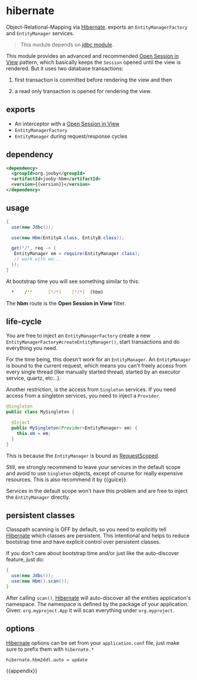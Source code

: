 # hibernate

Object-Relational-Mapping via [Hibernate](http://hibernate.org/). exports an ```EntityManagerFactory``` and ```EntityManager``` services.

> This module depends on [jdbc module](/doc/jdbc).

This module provides an advanced and recommended [Open Session in View](https://developer.jboss.org/wiki/OpenSessionInView#jive_content_id_Can_I_use_two_transactions_in_one_Session)
pattern, which basically keeps the ```Session``` opened until the view is rendered. But it uses two database transactions:

1) first transaction is committed before rendering the view and then

2) a read only transaction is opened for rendering the view.


## exports

* An interceptor with a [Open Session in View](https://developer.jboss.org/wiki/OpenSessionInView#jive_content_id_Can_I_use_two_transactions_in_one_Session)
* ```EntityManagerFactory```
* ```EntityManager``` during request/response cycles

## dependency

```xml
<dependency>
  <groupId>org.jooby</groupId>
  <artifactId>jooby-hbm</artifactId>
  <version>{{version}}</version>
</dependency>
```

## usage

```java
{
  use(new Jdbc());

  use(new Hbm(EntityA.class, EntityB.class));

  get("/", req -> {
   EntityManager em = require(EntityManager.class);
   // work with em...
  });
}
```

At bootstrap time you will see something similar to this:

```bash
  *    /**      [*/*]    [*/*]  (hbm)
```

The **hbm** route is the **Open Session in View** filter.

## life-cycle

You are free to inject an ```EntityManagerFactory``` create a new
```EntityManagerFactory#createEntityManager()```, start transactions and do everything you
need.

For the time being, this doesn't work for an ```EntityManager```. An ```EntityManager``` is
bound to the current request, which means you can't freely access from every single thread (like
manually started thread, started by an executor service, quartz, etc...).

Another restriction, is the access from ```Singleton``` services. If you need access from a
singleton services, you need to inject a ```Provider```.

```java
@Singleton
public class MySingleton {

  @Inject
  public MySingleton(Provider<EntityManager> em) {
    this.em = em;
  }
}
```

This is because the ```EntityManager``` is bound as [RequestScoped]({{defdocs}}/RequestScoped.html).


Still, we strongly recommend to leave your services in the default scope and avoid to use
```Singleton``` objects, except of course for really expensive resources. This is also
recommend it by {{guice}}.

Services in the default scope won't have this problem and are free to inject the ```EntityManager``` directly.

## persistent classes

Classpath scanning is OFF by default, so you need to explicitly tell [Hibernate](http://hibernate.org/) which classes are
persistent. This intentional and helps to reduce bootstrap time and have explicit control over
persistent classes.

If you don't care about bootstrap time and/or just like the auto-discover feature, just do:

```java
{
  use(new Jdbc());
  use(new Hbm().scan());
}
```

After calling ```scan()```, [Hibernate](http://hibernate.org) will auto-discover all the entities application's
namespace. The namespace is defined by the package of your application. Given:
```org.myproject.App``` it will scan everything under ```org.myproject```.

## options

[Hibernate](http://hibernate.org/) options can be set from your ```application.conf``` file, just make sure to prefix them with ```hibernate.*```

```properties
hibernate.hbm2ddl.auto = update
```


{{appendix}}
